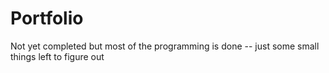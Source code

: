 # Portfolio
Not yet completed but most of the programming is done -- just some small things left to figure out
